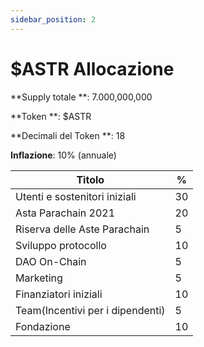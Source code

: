 ```yaml
---
sidebar_position: 2
---
```


# $ASTR Allocazione

**Supply totale **: 7.000,000,000

**Token **: $ASTR

**Decimali del Token **: 18

**Inflazione**: 10% (annuale)

| Titolo                           | %  |
| -------------------------------- | -- |
| Utenti e sostenitori iniziali    | 30 |
| Asta Parachain 2021              | 20 |
| Riserva delle Aste Parachain     | 5  |
| Sviluppo protocollo              | 10 |
| DAO On-Chain                     | 5  |
| Marketing                        | 5  |
| Finanziatori iniziali            | 10 |
| Team(Incentivi per i dipendenti) | 5  |
| Fondazione                       | 10 |
